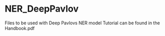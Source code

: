 # NER_DeepPavlov
Files to be used with Deep Pavlovs NER model
Tutorial can be found in the Handbook.pdf
